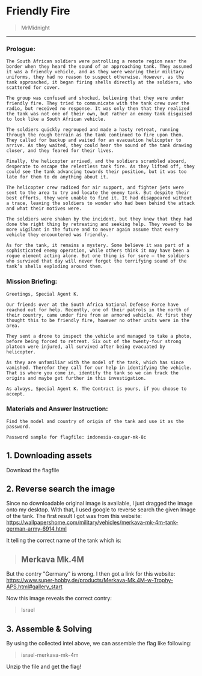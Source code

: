 # Friendly Fire
> MrMidnight

-----------------------------------------

### Prologue:
```
The South African soldiers were patrolling a remote region near the border when they heard the sound of an approaching tank. They assumed it was a friendly vehicle, and as they were wearing their military uniforms, they had no reason to suspect otherwise. However, as the tank approached, it began firing shells directly at the soldiers, who scattered for cover.

The group was confused and shocked, believing that they were under friendly fire. They tried to communicate with the tank crew over the radio, but received no response. It was only then that they realized the tank was not one of their own, but rather an enemy tank disguised to look like a South African vehicle.

The soldiers quickly regrouped and made a hasty retreat, running through the rough terrain as the tank continued to fire upon them. They called for backup and waited for an evacuation helicopter to arrive. As they waited, they could hear the sound of the tank drawing closer, and they feared for their lives.

Finally, the helicopter arrived, and the soldiers scrambled aboard, desperate to escape the relentless tank fire. As they lifted off, they could see the tank advancing towards their position, but it was too late for them to do anything about it.

The helicopter crew radioed for air support, and fighter jets were sent to the area to try and locate the enemy tank. But despite their best efforts, they were unable to find it. It had disappeared without a trace, leaving the soldiers to wonder who had been behind the attack and what their motives were.

The soldiers were shaken by the incident, but they knew that they had done the right thing by retreating and seeking help. They vowed to be more vigilant in the future and to never again assume that every vehicle they encountered was friendly.

As for the tank, it remains a mystery. Some believe it was part of a sophisticated enemy operation, while others think it may have been a rogue element acting alone. But one thing is for sure – the soldiers who survived that day will never forget the terrifying sound of the tank’s shells exploding around them.
```


### Mission Briefing:

```
Greetings, Special Agent K.

Our friends over at the South Africa National Defense Force have reached out for help. Recently, one of their patrols in the north of their country, came under fire from an armored vehicle. At first they thought this to be friendly fire, however no other units were in the area.

They sent a drone to inspect the vehicle and managed to take a photo, before being forced to retreat. Six out of the twenty-four strong platoon were injured, all survived after being evacuated by helicopter.

As they are unfamiliar with the model of the tank, which has since vanished. Therefor they call for our help in identifying the vehicle. That is where you come in, identify the tank so we can track the origins and maybe get further in this investigation.

As always, Special Agent K. The Contract is yours, if you choose to accept.
```

### Materials and Answer Instruction:
```
Find the model and country of origin of the tank and use it as the password.

Password sample for flagfile: indonesia-cougar-mk-8c
```

## 1. Downloading assets

Download the flagfile

## 2. Reverse search the image

Since no downloadable original image is available, I just dragged the image onto my desktop. With that, I used google to reverse search the given Image of the tank. The first result I got was from this website: https://wallpapershome.com/military/vehicles/merkava-mk-4m-tank-german-army-6914.html 

It telling the correct name of the tank which is: 
> ## Merkava Mk.4M

But the contry "Germany" is wrong. I then got a link for this website: https://www.super-hobby.de/products/Merkava-Mk.4M-w-Trophy-APS.html#gallery_start

Now this image reveals the correct contry:
> Israel

## 3. Assemble & Solving

By using the collected intel above, we can assemble the flag like following:

>israel-merkava-mk-4m

Unzip the file and get the flag!